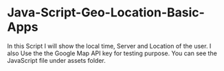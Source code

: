 # Java-Script-Geo-Location-Basic-Apps
In this Script I will show the local time, Server and Location of the user. I also Use the the Google Map API key for testing purpose. You can see the JavaScript file under assets folder. 
